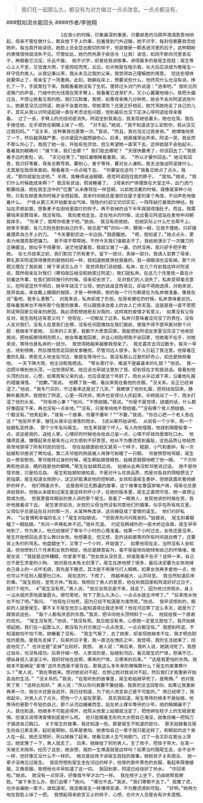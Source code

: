 > 我们在一起那么久，都没有为对方做过一点点改变。一点点都没有。

###假如流水能回头
####作者/李驰翔

						1在我小的时候，印象最深的事是，只要邮差的马蹄声滴滴答答地响起，母亲不管在做什么，都会放下手上的事，拉着我到门外迎接。她不识字，每封信都要我念给她听。每当我开始读信，她脸上总会显出殷切的样子，但就像是一颗丢进河里的石子，这种期盼的表情很快就消失不见。尽管如此，她仍然热衷于收信与（让我）读信，如同不断向河里丢石子，再眼看它沉没，乐此不疲。 她不识字，却爱给我讲故事。讲得最多的是尾生抱柱：尾生等心上人不至，又恰逢大雨，于是抱柱而死，云云。也许她是在暗示我，长大后应该成为像尾生一样守信的男人。从我记事以来，我从未见过我的父亲。我觉得自己理解她的用意。 但这些很快就要停止了，母亲生了一场重病。此刻，她躺在床上，想要说些什么，但终究什么也没有说。挣扎了一下，手就耷拉下来。我眼看着她没有了生机，便转过头对门外说道：“进来吧。” 我听见阿诺推门的声音，门缝中的光线落在我手臂上，我看着它逐渐扩大，又小心翼翼地缩小。我把头偏过去，不想让她看见我的脸。我们沉默着，我想，如果母亲晚几分钟死，她会不会对阿诺说些什么，她甚至没见过阿诺，她会不会喜欢她，夸她漂亮？还是正好相反，她咒骂她抢走了自己的儿子。其实从我认识阿诺起就一直在考虑这些问题，但到最后也没下定决心带阿诺给母亲看看。 过了一会，手臂上的光线彻底消失。阿诺坐到我身边，我发现她低着头，她也在哭。我右手挽住她，左手顺势在眼睛上抹了一把。 “对不起。”她说，“我不知道该怎么安慰你，我从没见过我妈妈。” “没关系，这种事我也是第一次。”我说，“而且，我也没见过我爸爸。” 她噗嗤地笑了一下，然后越哭越严重，也许是因为越想越伤心，后来，她直接哭出声来。阿诺一哭，我反而不那么伤心了。我抱了她一会，开始有些厌烦，但又希望她一直哭下去，这样她就不会抬起头，看着我的眼睛问：“接下来，我们去哪？” 我们能去哪呢？ “天很快要黑了，你该回去了。”我搓着手边的麦粒，说。 “天已经黑了。”她红着眼睛看着我，说。 “所以才要你回去。” 她没有回答，我只好等着，母亲总教导我，要耐心、善于等待，要对女人谦和。我无法强迫阿诺做什么，尤其是在我母亲面前。眼看着天一点点暗下去。 “你要留在这吗？”我看见她点了点头，我说，“那你就留在这吧。” 半夜，我睡得迷迷糊糊，感觉阿诺抱住我的脖子。 “我怕。”她说，“我们什么时候能成亲啊？” 我没有说话，假装睡着了。 2母亲的尸体摆放在大堂正中，出门进门都要绕道，她在我生活中的“位置”从未像现在一样显眼，以前她活着的时候，就像是某种小动物，只有在邮差来的时候才会想起我，其余时间她总是潜伏在屋子里的某个角落，不动声色地做着什么。 尸体从第三天开始散发出气味，隐隐约约却又切切实实，一阵阵敲打着我的神经。我站在灵柩前面，想象麦子在田地里腐烂的样子。再不收掉的话下半年我就得饿肚子。而且，我需要钱来安葬母亲。我没有钱。 我向麦地走去，走在地头的时候，远远看见阿诺站在麦地中间朝我挥手。 “你来了，我帮你收麦子吧。”她说。 我没有拒绝她。 但她实际上什么忙也帮不上。她笨手笨脚，有几次险些割到自己的手。她总是“啊”的叫一声，瞟我一眼，见我不理她，只好接着摆弄自己手上的刀。 “今天要割完这一半边田。”我提醒她。 “嗯，我知道了。”她点点头，更卖力地摆弄那把镰刀。 我不得不帮帮她，不然今天我们谁都走不了。我给她演示了一次镰刀的正确握法，她似乎不得要领，迷茫地望着我，我就又做了一遍，仍然没用。我只好手把手教她。 在七月结束之前，我们割完了所有麦子。留下一部分，卖掉一部分。我请人安葬了母亲，葬礼那天阿诺哭得像死的是她妈妈一样，我知道她是哭给我看的。我一滴眼泪也没有掉。那个问题又摆在了我前面：接下来该怎么办？ 我觉得我们该结婚，私奔，在几个月前我这样对阿诺说，既然母亲反对我们（哪怕我压根没和她提过阿诺），我们就私奔。在这几个月里我一直在计划着这件事，在我们即将施行的时候，母亲却去世了。 反对我们的人消失了，私奔变得毫无意义。但阿诺显然不明白，她早年就没了父母，她的自由显而易见，却由不得她选择，对她来说，放弃自由，亲自戴上婚姻的枷锁，才是一种挣脱。她的每一个行为都是在为私奔做准备，像是在说“看吧，我多么勇敢”。 对我来说，私奔却成了负担。在母亲健在的时候，私奔意味着反抗，意味着我再也不用听那个俗套的故事，可以跟我亲自爱上的女人亡命天涯。这就是我一直不愿把阿诺带回家见母亲的原因，我必须假想她是反对我的，这样我的爱情才有意义。 如果没有父母反对，尾生抱柱还有意义吗？ 但现在，一切都反了过来，私奔只意味着没完没了的责任。没有人反对我们，没有人在意我们去哪，没有任何困难挡在我们面前，使我不得不提早面对那个问题：我根本不爱她。 后来的三天里，我都不大愿意回家。我能想到阿诺在家里没完没了地收拾房间，把地板擦得明亮照人。她会等着我回家，并且心知肚明我不会回家，但她毫不在乎，对她来说，等待也是私奔的一部分。 我觉得她越来越像我母亲了。 我总喜欢去河边散步。每天一早去，待到傍晚，然后慢悠悠走回朋友家睡觉。尽管河边人很多，有个人引起了我注意。他穿着庄重的礼服，旁若无人地坐在河边，像是在等待什么。我没有那么过甚的好奇心，却还是频频看他。 一天下降大雨，他主动和我搭话。 “帮长辈打伞，难道不是最基本的礼貌？”他说。 我一边把伞移到他头顶，一边觉得好笑。他应该也早就注意到了我，却到现在才和我说话。我看到他头顶的白丝，心想，如果我有父亲的话，也应该是这个年龄了。雨水从伞边滴下来，沿着他礼服的褶皱滑落。 “抱歉。”我说。 他瞟了我一眼，看出来我在看他的衣服。“没关系，反正已经淋湿了。”他说，“我专门买的，不过看来还是迟了几天。” 我瞧够了他的礼服，把视线收回来，静静听着雨声。我想到了阿诺，心里一阵厌烦，雨声也变得讨人厌起来，伞柄晃动了一下，雨水打湿了他的头发。 “你有烦心事？”他问。“不想结婚。”我说。“你是不是觉得，结婚的话，什么都好像固定下来，再也没有一点余地。”“没有，只是单纯地不想结婚。”“没有哪个男人想结婚，一个都没有。”他笑起来，“我有一个故事，你要不要听？”“不要。”我说。“你忍心把一个老人丢在这？”他张开手掌，接住从我伞边滑落的雨水。 3该从哪开始讲呢。 从前有一个少年，和一个姑娘私定终身。 那个少年名叫尾生。 他生来就是个坏人。有人向他借醋，他就到隔壁偷拿一点，说这是我的，送给人家。心情好的时候他会给自己留一点，心情不好就向里面吐口水。 他懂得变通，慷慨起来总是率先让对方感到不好意思，他从不为撒谎感到羞耻，这些品质让他轻而易举地获得了所有村民的信任。 但在姑娘面前他又是另一个样子，粗鄙、小气和善妒。有一次姑娘和邻居说了两句话，第二天邻居的狗就被人用弹弓射瞎了一只眼。 邻居愤怒地骂娘，尾生在一旁安慰他。等邻居转过身的时候，尾生朝姑娘使眼色，姑娘恶狠狠地瞪了他一眼。 “下次你再和他说话，瞎的就是他的眼睛。”尾生在姑娘耳边说。 姑娘从此再没和邻居说过话。 她不是怜惜邻居，只是怕见血。 尾生和姑娘知根知底，不是对什么优良品质，而是对各自的阴暗想法了若指掌。尾生知道女孩胆小，这正好能满足他的控制欲。女孩知道尾生善妒，但她就喜欢看他嫉妒的样子。 他们棋逢对手。 这是我听过无数遍的故事，这个故事在鲁国家喻户晓，母亲也总是讲给我听。但她从未提到过尾生是这样的坏小子，在她的版本里，尾生正直而守信，她一直想让我成为他。 但我更喜欢眼前的男人讲的那个尾生。我看了一眼男人，发现他讲的时候在笑，我听他接着讲下去。 尾生家贫如洗，女孩的父母当然没有同意他们的婚事。似乎在所有戏文里，父母似乎总是站在反对的那一方，从某种角度讲，这间接促成了爱情的诞生。 他们约好私奔。 “以爱情和幸福的名义！”尾生对姑娘说。 “但我得先问问我爸妈。”姑娘说。 尾生斜着眼瞄了一眼姑娘。“先问一声再私奔不迟。”她补充道。 约定在韩城外的一座木桥边会面，尾生早早地到了。作为男人，他已经做好了等半个小时的心理准备。结果一个小时过去，女孩还是没来，尾生开始想回去该怎么教训女孩。他想要走，但又想，走的话前面等的所有时间就白费了，还要背上失约的骂名。他盘腿坐下，又等了一个小时，开始饿了。 如果他现在走，当然没有人会知道。但他想到几个月来和女孩的相处，他总是肆意妄为，毫不保留地向她倾倒自己的坏情绪，像是在说：“我就是这样糟糕，你爱爱不爱。”但女孩从没怨言，抑或是毫不在乎？这样一来，自己岂不是乞求爱的小狗。 她对我也未免太刻薄了。尾生在原地想了很多，最后决定要为女孩改掉自己身上的一点坏毛病，首先是不撒谎，其次是不用弹弓打人眼睛，如果女孩再多爱他一点，他也可以不往别人醋里吐口水。 就在这时，下雨了。 雨越来越大，山洪将至。 我当然知道后来的事。“尾生抱柱，至死方休。”我说。我明白了男人的意思，他在劝我回家和阿诺好好过日子，我打个哈欠。 4“尾生没有死。”男人说，“他见女孩总是不来，就走了。因为他讨厌雨水，身上一沾水就厌恶地直皱眉头。很可笑吧，他下了那么久决心，一点点水就全冲垮了。” “后来雨水他也不怕了吧。”我问。 “他现在只怕死，因为已经不知道是为谁而死。”他说。 我早该想到的，眼前的人就是尾生。要不关于尾生他怎么能知道得比我还多呢？他在河边等了这么多天，就是为了跟我说这些。 “每个人都有厌恶的东西。”我说，把伞向他头顶倾斜了一点。 他投给我一个感谢的目光。 “尾生没有死，”他说，“我没有死。我见她没有来，心想她一定是又胆怯了。我开始嫉恨起她。我们在一起那么久，都没有为对方做过一点点改变。一点点都没有。” 我想到阿诺，不知道她怕不怕下雨，她睡着了没有。 “我生气极了，去了她家，却发现她根本不在，我才明白胆怯的是我。是我先走掉了，后来的日子里，我一直活在愧疚之中，我觉得，我的生活结束了，彻底地完了。” 也许还是“走掉”比较好，我想。 男人说：“再后来，我听人说，她跳河死了。我想过自杀，也没有成功。后来仔细一想，人家说的是，姑娘到河边，看见尾生的尸体，悲痛不已，便纵身投入滚滚江中。我好好地在这啊，哪来的尸体，又哪来的后来。” “这是我更怕的东西。我根本不能确定‘爱情’这件东西是不是存在。那我这么多年来的懊悔算什么？尾生的故事算什么？”男人说，“我在等她来。想对她说对不起，也想让她对我说对不起，然后我们才能重新开始各自的生活。” “没关系的。”我说，“在我听到的故事里，尾生和姑娘早死了。是殉情。” 他对我笑了笑：“这样比较好。” 男人说：“所以你问我要不要结婚，我真的没法回答你。如果让我重新再来一次，我也许还是会逃开。我已经知道，为了他人改变自己是不可能的。” 雨已经停了，我收起伞。对男人点了点头，把他一个人留在那里。 其实我知道，尾生等待的根本不是姑娘，他等待的是那个年轻的自己，那个从河边缓缓而至，站在桥上撑伞等待的少年。他的眼睛骗不了人。我也知道，他根本不可能逃得开，结局从他爱上姑娘就注定了，把他绑在柱子上的无疑是爱情。但谁又说得清爱情到底是什么呢。 他只能眼看无形的大水把自己淹没，就像目睹一把钝刀子插进自己胸口。 关于尾生的故事，我还知道一些。那是尾生不知道的部分。 那天姑娘看见尾生向自己家走来，起初是期盼，后来是害怕，她害怕自己一辈子就只能这样了，和眼前的这个男人在一起，她还没想好，所以她躲了起来。她看见男人生气地砸门，过了一会又趴在窗台上哭泣。她犹豫了一下，男人就走了。 后来，她嫁给了别的男人，生了孩子，把孩子带大，在某一天被丈夫抛弃。经历了这些，她会想，我的一生难道就是这样吗？如果当时跟尾生走，会不会不一样，但好像又没什么不一样的。 她总是给孩子讲尾生抱柱的故事。她和孩子关系很淡。 她一辈子没再见过尾生。 我突然想到尾生坐在河边的样子，他穿的那件黑色的衣服，看起来既像婚服，又像丧服。我想他也许早知道了这一切。 我回到家，阿诺已经烧好了热水。 “你回来啦。”她说。 她没有一点惊讶，好像我今早才出门一样。 我在椅子上坐下，仍由她帮我擦脸。“接下来怎么办，我们去哪？”她问。 “哪也不去。”我说，“我们哪都不去了。” 我撒了谎，也许会骗她一辈子。谁知道呢，我该像尾生一样懂得变通，不为撒谎感到可耻。 “好啊。”她用力地在我脸上抹了一把。 我想起母亲欲言又止的样子，心想，也许大人总是会有许多遗憾。			  		